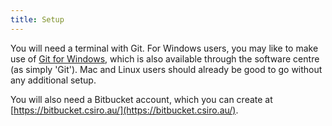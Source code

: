 ```yaml
---
title: Setup
---
```


You will need a terminal with Git. For Windows users, you may like to make use of 
[Git for Windows](https://gitforwindows.org/), which is also available through the software centre
(as simply 'Git').  Mac and Linux users should already be good to go without any additional setup.  

You will also need a Bitbucket account, which you can create at 
[https://bitbucket.csiro.au/](https://bitbucket.csiro.au/).  

